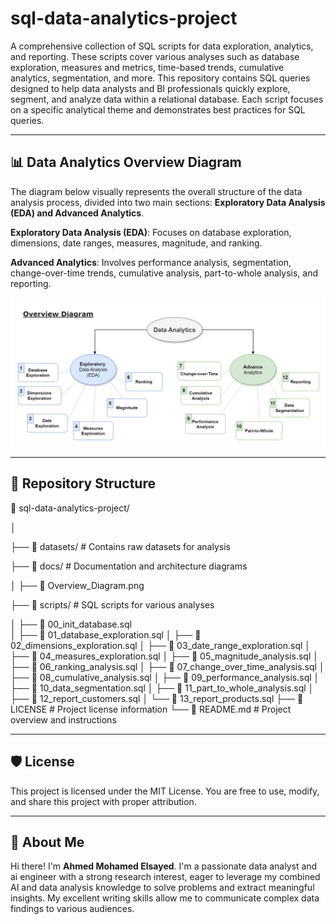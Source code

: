 # sql-data-analytics-project

A comprehensive collection of SQL scripts for data exploration, analytics, and reporting. These scripts cover various analyses such as database exploration, measures and metrics, time-based trends, cumulative analytics, segmentation, and more. This repository contains SQL queries designed to help data analysts and BI professionals quickly explore, segment, and analyze data within a relational database. Each script focuses on a specific analytical theme and demonstrates best practices for SQL queries.

---

## 📊 Data Analytics Overview Diagram

The diagram below visually represents the overall structure of the data analysis process, divided into two main sections: **Exploratory Data Analysis (EDA) and Advanced Analytics**.

**Exploratory Data Analysis (EDA)**: Focuses on database exploration, dimensions, date ranges, measures, magnitude, and ranking.

**Advanced Analytics**: Involves performance analysis, segmentation, change-over-time trends, cumulative analysis, part-to-whole analysis, and reporting.

![Overview Diagram](docs/Overview_Diagram.png)

---

## 📂 Repository Structure

📁 sql-data-analytics-project/

│

├── 📂 datasets/                   # Contains raw datasets for analysis

├── 📂 docs/                       # Documentation and architecture diagrams

│   ├── 📄 Overview_Diagram.png

├── 📂 scripts/                    # SQL scripts for various analyses

│   ├── 📄 00_init_database.sql    
│   ├── 📄 01_database_exploration.sql
│   ├── 📄 02_dimensions_exploration.sql
│   ├── 📄 03_date_range_exploration.sql
│   ├── 📄 04_measures_exploration.sql
│   ├── 📄 05_magnitude_analysis.sql
│   ├── 📄 06_ranking_analysis.sql
│   ├── 📄 07_change_over_time_analysis.sql
│   ├── 📄 08_cumulative_analysis.sql
│   ├── 📄 09_performance_analysis.sql
│   ├── 📄 10_data_segmentation.sql
│   ├── 📄 11_part_to_whole_analysis.sql
│   ├── 📄 12_report_customers.sql
│   └── 📄 13_report_products.sql
├── 📄 LICENSE                     # Project license information
└── 📄 README.md                   # Project overview and instructions

---

## 🛡️ License
This project is licensed under the MIT License. You are free to use, modify, and share this project with proper attribution.

---

## 🌟 About Me
Hi there! I'm **Ahmed Mohamed Elsayed**. I'm a passionate data analyst and ai engineer with a strong research interest, eager to leverage my combined AI and data analysis knowledge to solve problems and extract meaningful insights. My excellent writing skills allow me to communicate complex data findings to various audiences.
